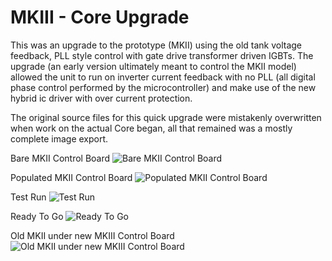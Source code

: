 MKIII - Core Upgrade
============

This was an upgrade to the prototype (MKII) using the old tank voltage feedback, PLL style control with gate drive transformer driven IGBTs. The upgrade (an early version ultimately meant to control the MKII model) allowed the unit to run on inverter current feedback with no PLL (all digital phase control performed by the microcontroller) and make use of the new hybrid ic driver with over current protection.

The original source files for this quick upgrade were mistakenly overwritten when work on the actual Core began, all that remained was a mostly complete image export.

Bare MKII Control Board
![Bare MKII Control Board](https://raw.githubusercontent.com/joshcam/ReactorForge/master/hardware/SpentFuel/MK%20II/Upgrade/MKII_control_bare_board.jpg)

Populated MKII Control Board
![Populated MKII Control Board](https://raw.githubusercontent.com/joshcam/ReactorForge/master/hardware/SpentFuel/MK%20II/Upgrade/MKII_control_populated_board.jpg)

Test Run
![Test Run](https://raw.githubusercontent.com/joshcam/ReactorForge/master/hardware/SpentFuel/MK%20II/Upgrade/MKII_control_test_run.jpg)

Ready To Go
![Ready To Go](https://raw.githubusercontent.com/joshcam/ReactorForge/master/hardware/SpentFuel/MK%20II/Upgrade/MKII_control_ready.jpg)

Old MKII under new MKIII Control Board
![Old MKII under new MKIII Control Board](https://raw.githubusercontent.com/joshcam/ReactorForge/master/hardware/SpentFuel/MK%20II/Upgrade/MKII_control_new_on_old.jpg)